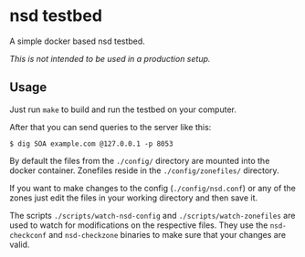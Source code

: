 # nsd testbed

A simple docker based nsd testbed.

*This is not intended to be used in a production setup.*

## Usage

Just run `make` to build and run the testbed on your computer.

After that you can send queries to the server like this:

`$ dig SOA example.com @127.0.0.1 -p 8053`

By default the files from the `./config/` directory are mounted into the docker container.
Zonefiles reside in the `./config/zonefiles/` directory.

If you want to make changes to the config (`./config/nsd.conf`) or any of the zones just edit the files in your working directory and then save it.

The scripts `./scripts/watch-nsd-config` and `./scripts/watch-zonefiles` are used to watch for modifications on the respective files.
They use the `nsd-checkconf` and `nsd-checkzone` binaries to make sure that your changes are valid.
